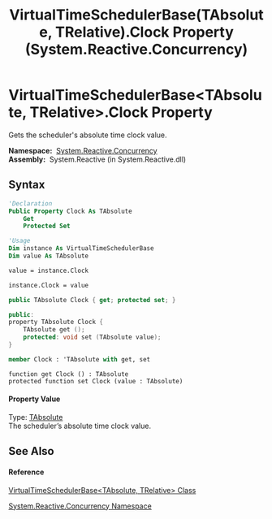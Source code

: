 ﻿---
title: VirtualTimeSchedulerBase(TAbsolute, TRelative).Clock Property  (System.Reactive.Concurrency)
TOCTitle: Clock Property
ms:assetid: P:System.Reactive.Concurrency.VirtualTimeSchedulerBase`2.Clock
ms:mtpsurl: https://msdn.microsoft.com/en-us/library/Hh229018(v=VS.103)
ms:contentKeyID: 36068435
ms.date: 06/28/2011
mtps_version: v=VS.103
f1_keywords:
- System.Reactive.Concurrency.VirtualTimeSchedulerBase`2.Clock
- System.Reactive.Concurrency.VirtualTimeSchedulerBase`2.get_Clock
- System.Reactive.Concurrency.VirtualTimeSchedulerBase`2.set_Clock
dev_langs:
- CSharp
- JScript
- VB
- FSharp
- c++
---

# VirtualTimeSchedulerBase\<TAbsolute, TRelative\>.Clock Property

Gets the scheduler's absolute time clock value.

**Namespace:**  [System.Reactive.Concurrency](hh229042\(v=vs.103\).md)  
**Assembly:**  System.Reactive (in System.Reactive.dll)

## Syntax

``` vb
'Declaration
Public Property Clock As TAbsolute
    Get
    Protected Set
```

``` vb
'Usage
Dim instance As VirtualTimeSchedulerBase
Dim value As TAbsolute

value = instance.Clock

instance.Clock = value
```

``` csharp
public TAbsolute Clock { get; protected set; }
```

``` c++
public:
property TAbsolute Clock {
    TAbsolute get ();
    protected: void set (TAbsolute value);
}
```

``` fsharp
member Clock : 'TAbsolute with get, set
```

``` jscript
function get Clock () : TAbsolute
protected function set Clock (value : TAbsolute)
```

#### Property Value

Type: [TAbsolute](hh229167\(v=vs.103\).md)  
The scheduler’s absolute time clock value.  

## See Also

#### Reference

[VirtualTimeSchedulerBase\<TAbsolute, TRelative\> Class](hh229167\(v=vs.103\).md)

[System.Reactive.Concurrency Namespace](hh229042\(v=vs.103\).md)

